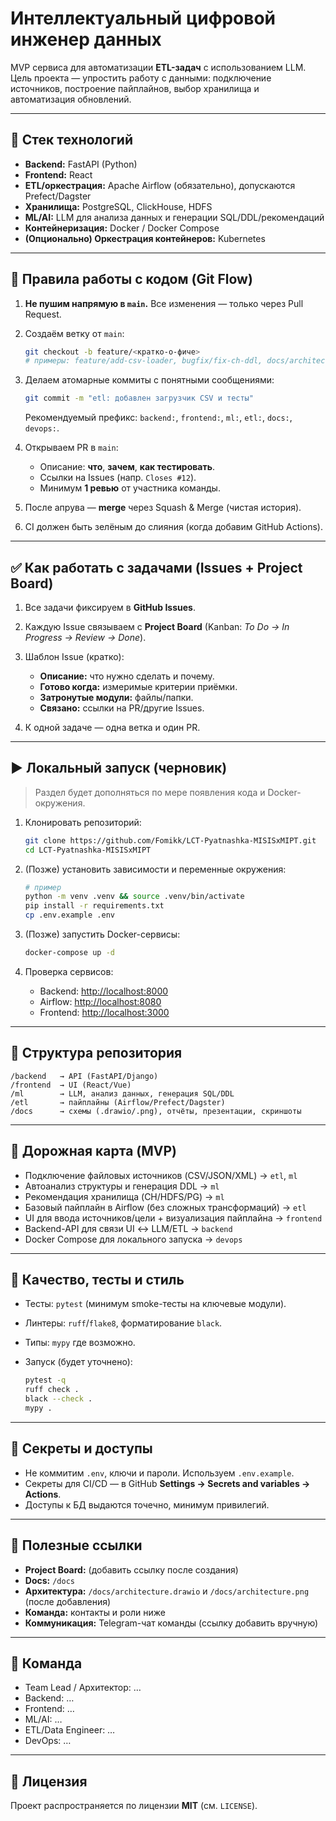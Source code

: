 
# Интеллектуальный цифровой инженер данных

MVP сервиса для автоматизации **ETL-задач** с использованием LLM.  
Цель проекта — упростить работу с данными: подключение источников, построение пайплайнов, выбор хранилища и автоматизация обновлений.

---

## 📌 Стек технологий
- **Backend:** FastAPI (Python)
- **Frontend:** React
- **ETL/оркестрация:** Apache Airflow (обязательно), допускаются Prefect/Dagster
- **Хранилища:** PostgreSQL, ClickHouse, HDFS
- **ML/AI:** LLM для анализа данных и генерации SQL/DDL/рекомендаций
- **Контейнеризация:** Docker / Docker Compose
- **(Опционально) Оркестрация контейнеров:** Kubernetes

---

## 🔧 Правила работы с кодом (Git Flow)
1. **Не пушим напрямую в `main`.** Все изменения — только через Pull Request.
2. Создаём ветку от `main`:
   ```bash
   git checkout -b feature/<кратко-о-фиче>
   # примеры: feature/add-csv-loader, bugfix/fix-ch-ddl, docs/architecture-diagram


3. Делаем атомарные коммиты с понятными сообщениями:

   ```bash
   git commit -m "etl: добавлен загрузчик CSV и тесты"
   ```

   Рекомендуемый префикс: `backend:`, `frontend:`, `ml:`, `etl:`, `docs:`, `devops:`.
4. Открываем PR в `main`:

   * Описание: **что**, **зачем**, **как тестировать**.
   * Ссылки на Issues (напр. `Closes #12`).
   * Минимум **1 ревью** от участника команды.
5. После апрува — **merge** через Squash & Merge (чистая история).
6. CI должен быть зелёным до слияния (когда добавим GitHub Actions).

---

## ✅ Как работать с задачами (Issues + Project Board)

1. Все задачи фиксируем в **GitHub Issues**.
2. Каждую Issue связываем с **Project Board** (Kanban: *To Do → In Progress → Review → Done*).
3. Шаблон Issue (кратко):

   * **Описание:** что нужно сделать и почему.
   * **Готово когда:** измеримые критерии приёмки.
   * **Затронутые модули:** файлы/папки.
   * **Связано:** ссылки на PR/другие Issues.
4. К одной задаче — одна ветка и один PR.

---

## ▶️ Локальный запуск (черновик)

> Раздел будет дополняться по мере появления кода и Docker-окружения.

1. Клонировать репозиторий:

   ```bash
   git clone https://github.com/Fomikk/LCT-Pyatnashka-MISISxMIPT.git
   cd LCT-Pyatnashka-MISISxMIPT
   ```
2. (Позже) установить зависимости и переменные окружения:

   ```bash
   # пример
   python -m venv .venv && source .venv/bin/activate
   pip install -r requirements.txt
   cp .env.example .env
   ```
3. (Позже) запустить Docker-сервисы:

   ```bash
   docker-compose up -d
   ```
4. Проверка сервисов:

   * Backend: [http://localhost:8000](http://localhost:8000)
   * Airflow: [http://localhost:8080](http://localhost:8080)
   * Frontend: [http://localhost:3000](http://localhost:3000)

---

## 📂 Структура репозитория

```
/backend   → API (FastAPI/Django)
/frontend  → UI (React/Vue)
/ml        → LLM, анализ данных, генерация SQL/DDL
/etl       → пайплайны (Airflow/Prefect/Dagster)
/docs      → схемы (.drawio/.png), отчёты, презентации, скриншоты
```

---

## 🧭 Дорожная карта (MVP)

* Подключение файловых источников (CSV/JSON/XML) → `etl`, `ml`
* Автоанализ структуры и генерация DDL → `ml`
* Рекомендация хранилища (CH/HDFS/PG) → `ml`
* Базовый пайплайн в Airflow (без сложных трансформаций) → `etl`
* UI для ввода источников/цели + визуализация пайплайна → `frontend`
* Backend-API для связи UI ↔ LLM/ETL → `backend`
* Docker Compose для локального запуска → `devops`

---

## 🧪 Качество, тесты и стиль

* Тесты: `pytest` (минимум smoke-тесты на ключевые модули).
* Линтеры: `ruff`/`flake8`, форматирование `black`.
* Типы: `mypy` где возможно.
* Запуск (будет уточнено):

  ```bash
  pytest -q
  ruff check .
  black --check .
  mypy .
  ```

---

## 🔐 Секреты и доступы

* Не коммитим `.env`, ключи и пароли. Используем `.env.example`.
* Секреты для CI/CD — в GitHub **Settings → Secrets and variables → Actions**.
* Доступы к БД выдаются точечно, минимум привилегий.

---

## 📎 Полезные ссылки

* **Project Board:** (добавить ссылку после создания)
* **Docs:** `/docs`
* **Архитектура:** `/docs/architecture.drawio` и `/docs/architecture.png` (после добавления)
* **Команда:** контакты и роли ниже
* **Коммуникация:** Telegram-чат команды (ссылку добавить вручную)

---

## 👥 Команда

* Team Lead / Архитектор: …
* Backend: …
* Frontend: …
* ML/AI: …
* ETL/Data Engineer: …
* DevOps: …

---

## 📄 Лицензия

Проект распространяется по лицензии **MIT** (см. `LICENSE`).

```
```
